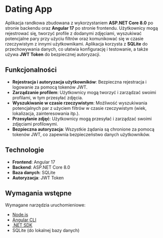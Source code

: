 # Dating App

Aplikacja randkowa zbudowana z wykorzystaniem **ASP.NET Core 8.0** po stronie backendu oraz **Angular 17** po stronie frontendu. Użytkownicy mogą rejestrować się, tworzyć profile z dodanymi zdjęciami, wyszukiwać potencjalne pary przy użyciu filtrów oraz komunikować się w czasie rzeczywistym z innymi użytkownikami. Aplikacja korzysta z **SQLite** do przechowywania danych, co ułatwia konfigurację i testowanie, a także używa **JWT Token** do bezpiecznej autoryzacji.

## Funkcjonalności

- **Rejestracja i autoryzacja użytkowników**: Bezpieczna rejestracja i logowanie za pomocą tokenów JWT.
- **Zarządzanie profilem**: Użytkownicy mogą tworzyć i zarządzać swoimi profilami, w tym przesyłać zdjęcia.
- **Wyszukiwanie w czasie rzeczywistym**: Możliwość wyszukiwania potencjalnych par z użyciem filtrów w czasie rzeczywistym (wiek, lokalizacja, zainteresowania itp.).
- **Przesyłanie zdjęć**: Użytkownicy mogą przesyłać i zarządzać swoimi zdjęciami profilowymi.
- **Bezpieczna autoryzacja**: Wszystkie żądania są chronione za pomocą tokenów JWT, co zapewnia bezpieczeństwo danych użytkowników.

## Technologie

- **Frontend**: Angular 17
- **Backend**: ASP.NET Core 8.0
- **Baza danych**: SQLite
- **Autoryzacja**: JWT Token

## Wymagania wstępne

Wymagane narzędzia uruchomieniowe:

- [Node.js](https://nodejs.org/)
- [Angular CLI](https://angular.io/cli)
- [.NET SDK](https://dotnet.microsoft.com/download)
- SQLite (do lokalnej bazy danych)
